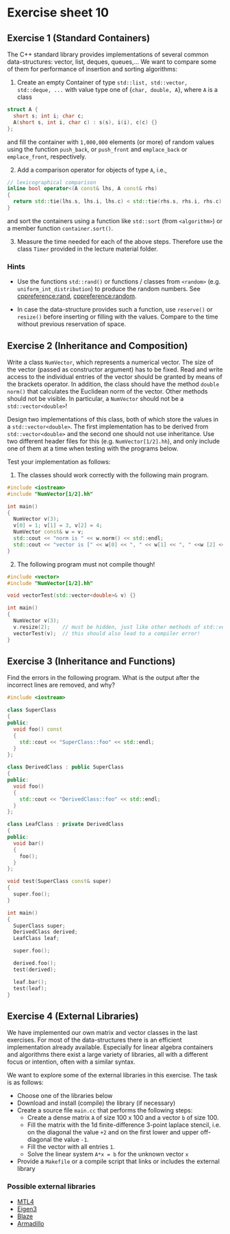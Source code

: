 # Exercise sheet 10

## Exercise 1 (Standard Containers)
The C++ standard library provides implementations of several common data-structures: vector, list, deques, queues,...
We want to compare some of them for performance of insertion and sorting algorithms:

1. Create an empty Container of type `std::list, std::vector, std::deque, ...` with value type one of {`char, double, A`},
  where `A` is a class
```c++
struct A {
  short s; int i; char c;
  A(short s, int i, char c) : s(s), i(i), c(c) {}
};
```
  and fill the container with `1,000,000` elements (or more) of random values using the function `push_back`, or `push_front`
  and `emplace_back` or `emplace_front`, respectively.

2. Add a comparison operator for objects of type `A`, i.e.,
```c++
// lexicographical comparison
inline bool operator<(A const& lhs, A const& rhs)
{
  return std::tie(lhs.s, lhs.i, lhs.c) < std::tie(rhs.s, rhs.i, rhs.c);
}
```
  and sort the containers using a function like `std::sort` (from `<algorithm>`) or a member function `container.sort()`.

3. Measure the time needed for each of the above steps. Therefore use the class `Timer` provided in the lecture material folder.

### Hints
- Use the functions `std::rand()` or functions / classes from `<random>` (e.g. `uniform_int_distribution`) to produce the
  random numbers. See [cppreference:rand](https://en.cppreference.com/w/cpp/numeric/random/rand),
  [cppreference:random](https://en.cppreference.com/w/cpp/numeric/random).

- In case the data-structure provides such a function, use `reserve()` or `resize()` before inserting or filling with the values.
  Compare to the time without previous reservation of space.


## Exercise 2 (Inheritance and Composition)
Write a class `NumVector`, which represents a numerical vector. The size of the vector (passed as constructor argument)
has to be fixed. Read and write access to the individual entries of the vector should be granted by means of the
brackets operator. In addition, the class should have the method `double norm()` that calculates
the Euclidean norm of the vector. Other methods should not be visible. In particular, a `NumVector`
should not be a `std::vector<double>`!

Design two implementations of this class, both of which store the values in a `std::vector<double>`.
The first implementation has to be derived from `std::vector<double>` and the second one should
not use inheritance. Use two different header files for this (e.g. `NumVector[1/2].hh`), and only include
one of them at a time when testing with the programs below.

Test your implementation as follows:

1. The classes should work correctly with the following main program.
```c++
#include <iostream>
#include "NumVector[1/2].hh"

int main()
{
  NumVector v(3);
  v[0] = 1; v[1] = 3, v[2] = 4;
  NumVector const& w = v;
  std::cout << "norm is " << w.norm() << std::endl;
  std::cout << "vector is [" << w[0] << ", " << w[1] << ", " <<w [2] << "]" << std::endl;
}
```

2. The following program must not compile though!
```c++
#include <vector>
#include "NumVector[1/2].hh"

void vectorTest(std::vector<double>& v) {}

int main()
{
  NumVector v(3);
  v.resize(2);    // must be hidden, just like other methods of std::vector!
  vectorTest(v);  // this should also lead to a compiler error!
}
```

## Exercise 3 (Inheritance and Functions)
Find the errors in the following program. What is the output after the incorrect lines are removed,
and why?
```c++
#include <iostream>

class SuperClass
{
public:
  void foo() const
  {
    std::cout << "SuperClass::foo" << std::endl;
  }
};

class DerivedClass : public SuperClass
{
public:
  void foo()
  {
    std::cout << "DerivedClass::foo" << std::endl;
  }
};

class LeafClass : private DerivedClass
{
public:
  void bar()
  {
    foo();
  }
};

void test(SuperClass const& super)
{
  super.foo();
}

int main()
{
  SuperClass super;
  DerivedClass derived;
  LeafClass leaf;

  super.foo();

  derived.foo();
  test(derived);

  leaf.bar();
  test(leaf);
}
```


## Exercise 4 (External Libraries)
We have implemented our own matrix and vector classes in the last exercises. For most of the
data-structures there is an efficient implementation already available. Especially for linear
algebra containers and algorithms there exist a large variety of libraries, all with a different focus
or intention, often with a similar syntax.

We want to explore some of the external libraries in this exercise. The task is as follows:
- Choose one of the libraries below
- Download and install (compile) the library (if necessary)
- Create a source file `main.cc` that performs the following steps:
  * Create a dense matrix `A` of size 100 x 100 and a vector `b` of size 100.
  * Fill the matrix with the 1d finite-difference 3-point laplace stencil, i.e. on the diagonal the value `+2` and on
    the first lower and upper off-diagonal the value `-1`.
  * Fill the vector with all entries `1`.
  * Solve the linear system `A*x = b` for the unknown vector `x`
- Provide a `Makefile` or a compile script that links or includes the external library

### Possible external libraries
- [MTL4](http://www.simunova.com/de/mtl4)
- [Eigen3](http://eigen.tuxfamily.org)
- [Blaze](https://bitbucket.org/blaze-lib/blaze)
- [Armadillo](http://arma.sourceforge.net)
